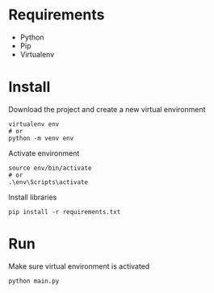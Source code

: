 # Requirements
- Python
- Pip
- Virtualenv

# Install
Download the project and create a new virtual environment
```shell
virtualenv env
# or
python -m venv env
```

Activate environment
```shell
source env/bin/activate
# or
.\env\Scripts\activate
```

Install libraries
```shell
pip install -r requirements.txt
```

# Run
Make sure virtual environment is activated
```shell
python main.py
```
